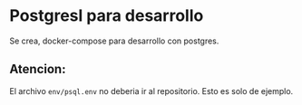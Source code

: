 # Postgresl para desarrollo
Se crea, docker-compose para desarrollo con postgres.

## Atencion:
El archivo `env/psql.env` no deberia ir al repositorio. Esto es solo de ejemplo. 